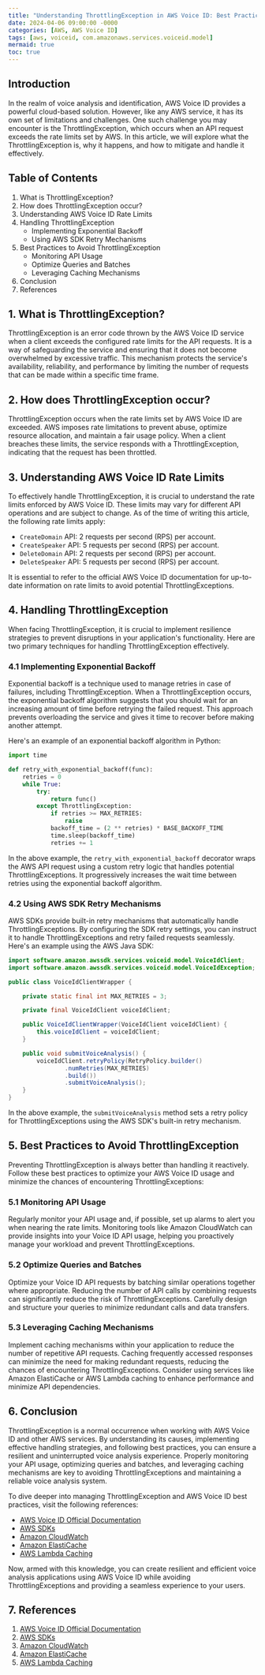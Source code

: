 ```yaml
---
title: "Understanding ThrottlingException in AWS Voice ID: Best Practices for Resilient Voice Analysis"
date: 2024-04-06 09:00:00 -0000
categories: [AWS, AWS Voice ID]
tags: [aws, voiceid, com.amazonaws.services.voiceid.model]
mermaid: true
toc: true
---
```



## Introduction

In the realm of voice analysis and identification, AWS Voice ID provides a powerful cloud-based solution. However, like any AWS service, it has its own set of limitations and challenges. One such challenge you may encounter is the ThrottlingException, which occurs when an API request exceeds the rate limits set by AWS. In this article, we will explore what the ThrottlingException is, why it happens, and how to mitigate and handle it effectively.

## Table of Contents
1. What is ThrottlingException?
2. How does ThrottlingException occur?
3. Understanding AWS Voice ID Rate Limits
4. Handling ThrottlingException
   - Implementing Exponential Backoff
   - Using AWS SDK Retry Mechanisms
5. Best Practices to Avoid ThrottlingException
   - Monitoring API Usage
   - Optimize Queries and Batches
   - Leveraging Caching Mechanisms
6. Conclusion
7. References


## 1. What is ThrottlingException?

ThrottlingException is an error code thrown by the AWS Voice ID service when a client exceeds the configured rate limits for the API requests. It is a way of safeguarding the service and ensuring that it does not become overwhelmed by excessive traffic. This mechanism protects the service's availability, reliability, and performance by limiting the number of requests that can be made within a specific time frame.

## 2. How does ThrottlingException occur?

ThrottlingException occurs when the rate limits set by AWS Voice ID are exceeded. AWS imposes rate limitations to prevent abuse, optimize resource allocation, and maintain a fair usage policy. When a client breaches these limits, the service responds with a ThrottlingException, indicating that the request has been throttled.

## 3. Understanding AWS Voice ID Rate Limits

To effectively handle ThrottlingException, it is crucial to understand the rate limits enforced by AWS Voice ID. These limits may vary for different API operations and are subject to change. As of the time of writing this article, the following rate limits apply:

- `CreateDomain` API: 2 requests per second (RPS) per account.
- `CreateSpeaker` API: 5 requests per second (RPS) per account.
- `DeleteDomain` API: 2 requests per second (RPS) per account.
- `DeleteSpeaker` API: 5 requests per second (RPS) per account.

It is essential to refer to the official AWS Voice ID documentation for up-to-date information on rate limits to avoid potential ThrottlingExceptions.

## 4. Handling ThrottlingException

When facing ThrottlingException, it is crucial to implement resilience strategies to prevent disruptions in your application's functionality. Here are two primary techniques for handling ThrottlingException effectively.

### 4.1 Implementing Exponential Backoff

Exponential backoff is a technique used to manage retries in case of failures, including ThrottlingException. When a ThrottlingException occurs, the exponential backoff algorithm suggests that you should wait for an increasing amount of time before retrying the failed request. This approach prevents overloading the service and gives it time to recover before making another attempt.

Here's an example of an exponential backoff algorithm in Python:

```python
import time

def retry_with_exponential_backoff(func):
    retries = 0
    while True:
        try:
            return func()
        except ThrottlingException:
            if retries >= MAX_RETRIES:
                raise
            backoff_time = (2 ** retries) * BASE_BACKOFF_TIME
            time.sleep(backoff_time)
            retries += 1
```

In the above example, the `retry_with_exponential_backoff` decorator wraps the AWS API request using a custom retry logic that handles potential ThrottlingExceptions. It progressively increases the wait time between retries using the exponential backoff algorithm.

### 4.2 Using AWS SDK Retry Mechanisms

AWS SDKs provide built-in retry mechanisms that automatically handle ThrottlingExceptions. By configuring the SDK retry settings, you can instruct it to handle ThrottlingExceptions and retry failed requests seamlessly. Here's an example using the AWS Java SDK:

```java
import software.amazon.awssdk.services.voiceid.model.VoiceIdClient;
import software.amazon.awssdk.services.voiceid.model.VoiceIdException;

public class VoiceIdClientWrapper {

    private static final int MAX_RETRIES = 3;

    private final VoiceIdClient voiceIdClient;

    public VoiceIdClientWrapper(VoiceIdClient voiceIdClient) {
        this.voiceIdClient = voiceIdClient;
    }

    public void submitVoiceAnalysis() {
        voiceIdClient.retryPolicy(RetryPolicy.builder()
                .numRetries(MAX_RETRIES)
                .build())
                .submitVoiceAnalysis();
    }
}
```

In the above example, the `submitVoiceAnalysis` method sets a retry policy for ThrottlingExceptions using the AWS SDK's built-in retry mechanism.

## 5. Best Practices to Avoid ThrottlingException

Preventing ThrottlingException is always better than handling it reactively. Follow these best practices to optimize your AWS Voice ID usage and minimize the chances of encountering ThrottlingExceptions:

### 5.1 Monitoring API Usage

Regularly monitor your API usage and, if possible, set up alarms to alert you when nearing the rate limits. Monitoring tools like Amazon CloudWatch can provide insights into your Voice ID API usage, helping you proactively manage your workload and prevent ThrottlingExceptions.

### 5.2 Optimize Queries and Batches

Optimize your Voice ID API requests by batching similar operations together where appropriate. Reducing the number of API calls by combining requests can significantly reduce the risk of ThrottlingExceptions. Carefully design and structure your queries to minimize redundant calls and data transfers.

### 5.3 Leveraging Caching Mechanisms

Implement caching mechanisms within your application to reduce the number of repetitive API requests. Caching frequently accessed responses can minimize the need for making redundant requests, reducing the chances of encountering ThrottlingExceptions. Consider using services like Amazon ElastiCache or AWS Lambda caching to enhance performance and minimize API dependencies.

## 6. Conclusion

ThrottlingException is a normal occurrence when working with AWS Voice ID and other AWS services. By understanding its causes, implementing effective handling strategies, and following best practices, you can ensure a resilient and uninterrupted voice analysis experience. Properly monitoring your API usage, optimizing queries and batches, and leveraging caching mechanisms are key to avoiding ThrottlingExceptions and maintaining a reliable voice analysis system.

To dive deeper into managing ThrottlingException and AWS Voice ID best practices, visit the following references:

- [AWS Voice ID Official Documentation](https://docs.aws.amazon.com/voice-id/latest/APIReference/welcome.html)
- [AWS SDKs](https://aws.amazon.com/tools/#sdk)
- [Amazon CloudWatch](https://aws.amazon.com/cloudwatch/)
- [Amazon ElastiCache](https://aws.amazon.com/elasticache/)
- [AWS Lambda Caching](https://aws.amazon.com/caching/)

Now, armed with this knowledge, you can create resilient and efficient voice analysis applications using AWS Voice ID while avoiding ThrottlingExceptions and providing a seamless experience to your users.

## 7. References

1. [AWS Voice ID Official Documentation](https://docs.aws.amazon.com/voice-id/latest/APIReference/welcome.html)
2. [AWS SDKs](https://aws.amazon.com/tools/#sdk)
3. [Amazon CloudWatch](https://aws.amazon.com/cloudwatch/)
4. [Amazon ElastiCache](https://aws.amazon.com/elasticache/)
5. [AWS Lambda Caching](https://aws.amazon.com/caching/)
